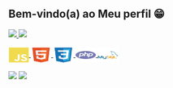## Bem-vindo(a) ao Meu perfil  😁

 <div>
   <a href="https://github.com/HenriqueTavares12
">
   <img height="180em" src="https://github-readme-stats.vercel.app/api?username=HenriqueTavares12
&show_icons=true&theme=tokyonight&include_all_commits=true&count_private=true"/>
   <img height="180em" src="https://github-readme-stats.vercel.app/api/top-langs/?username=HenriqueTavares12
&layout=compact&langs_count=6&theme=tokyonight"/>
</div>
    
<div style="display: inline_block"><br>
  <img align="center" alt="Js" height="30" width="40" src="https://raw.githubusercontent.com/devicons/devicon/master/icons/javascript/javascript-plain.svg">
  <img align="center" alt="HTML" height="30" width="40" src="https://raw.githubusercontent.com/devicons/devicon/master/icons/html5/html5-original.svg">
  <img align="center" alt="CSS" height="30" width="40" src="https://raw.githubusercontent.com/devicons/devicon/master/icons/css3/css3-original.svg">
  <img align="center" alt="CSS" height="30" width="40"
src="https://raw.githubusercontent.com/devicons/devicon/master/icons/php/php-plain.svg" />
  <img align="center" alt="CSS" height="30" width="40"
src="https://raw.githubusercontent.com/devicons/devicon/master/icons/mysql/mysql-original-wordmark.svg" />          
</div>
 
<br>
 
 
<div> 
  <a href = "mailto:henriquetavares.1210@gmail.com"><img src="https://img.shields.io/badge/-Gmail-%23333?style=for-the-badge&logo=gmail&logoColor=white" target="_blank"></a>
  <a href="https://www.linkedin.com/in/henrique-tavares-2a3414149/" target="_blank"><img src="https://img.shields.io/badge/-LinkedIn-%230077B5?style=for-the-badge&logo=linkedin&logoColor=white" target="_blank"></a>
</div>
